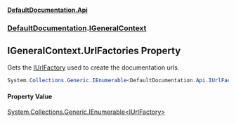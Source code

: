 #### [DefaultDocumentation\.Api](../../index.md 'index')
### [DefaultDocumentation](../../index.md#DefaultDocumentation 'DefaultDocumentation').[IGeneralContext](index.md 'DefaultDocumentation\.IGeneralContext')

## IGeneralContext\.UrlFactories Property

Gets the [IUrlFactory](../Api/IUrlFactory/index.md 'DefaultDocumentation\.Api\.IUrlFactory') used to create the documentation urls\.

```csharp
System.Collections.Generic.IEnumerable<DefaultDocumentation.Api.IUrlFactory> UrlFactories { get; }
```

#### Property Value
[System\.Collections\.Generic\.IEnumerable&lt;](https://learn.microsoft.com/en-us/dotnet/api/system.collections.generic.ienumerable-1 'System\.Collections\.Generic\.IEnumerable\`1')[IUrlFactory](../Api/IUrlFactory/index.md 'DefaultDocumentation\.Api\.IUrlFactory')[&gt;](https://learn.microsoft.com/en-us/dotnet/api/system.collections.generic.ienumerable-1 'System\.Collections\.Generic\.IEnumerable\`1')